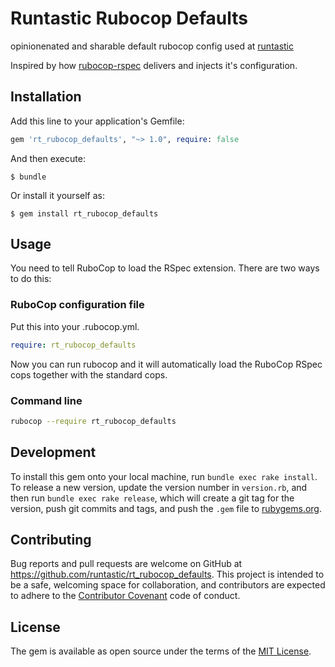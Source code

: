 # Runtastic Rubocop Defaults

opinionenated and sharable default rubocop config used at [runtastic](https://runtastic.com)

Inspired by how [rubocop-rspec](https://github.com/backus/rubocop-rspec) delivers and injects it's configuration.


## Installation

Add this line to your application's Gemfile:

```ruby
gem 'rt_rubocop_defaults', "~> 1.0", require: false
```

And then execute:

    $ bundle

Or install it yourself as:

    $ gem install rt_rubocop_defaults

## Usage

You need to tell RuboCop to load the RSpec extension. There are two ways to do this:

### RuboCop configuration file

Put this into your .rubocop.yml.

```yml
require: rt_rubocop_defaults
```

Now you can run rubocop and it will automatically load the RuboCop RSpec cops together with the standard cops.

### Command line

```sh
rubocop --require rt_rubocop_defaults
```

## Development

To install this gem onto your local machine, run `bundle exec rake install`. To
release a new version, update the version number in `version.rb`, and then run
`bundle exec rake release`, which will create a git tag for the version, push
git commits and tags, and push the `.gem` file
to [rubygems.org](https://rubygems.org).

## Contributing

Bug reports and pull requests are welcome on GitHub at
https://github.com/runtastic/rt_rubocop_defaults. This project is intended to be a safe,
welcoming space for collaboration, and contributors are expected to adhere to
the [Contributor Covenant](http://contributor-covenant.org) code of conduct.

## License

The gem is available as open source under the terms of
the [MIT License](http://opensource.org/licenses/MIT).

